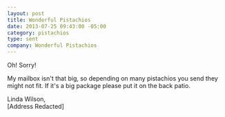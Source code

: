 ```yaml
---
layout: post
title: Wonderful Pistachios
date: 2013-07-25 09:43:00 -05:00
category: pistachios
type: sent
company: Wonderful Pistachios
---
```


Oh! Sorry!

My mailbox isn't that big, so depending on many pistachios you send they might not fit. If it's a big package please put it on the back patio.

Linda Wilson,<br/>
[Address Redacted]